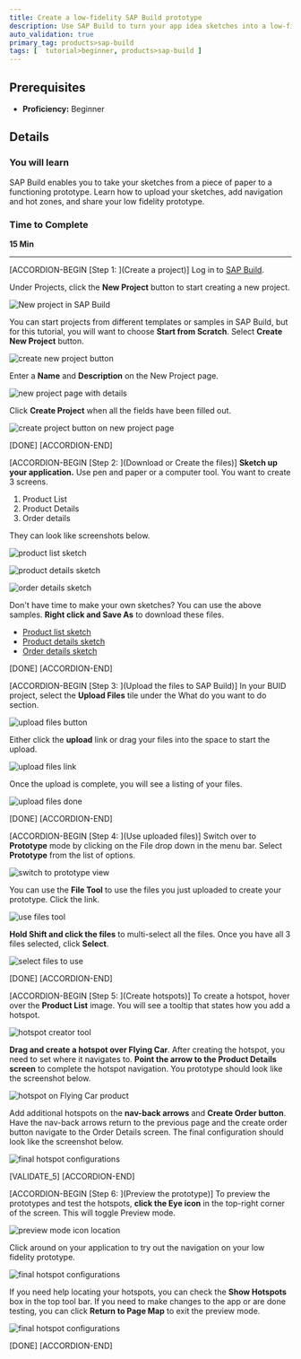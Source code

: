 ```yaml
---
title: Create a low-fidelity SAP Build prototype
description: Use SAP Build to turn your app idea sketches into a low-fidelity prototype.
auto_validation: true
primary_tag: products>sap-build
tags: [  tutorial>beginner, products>sap-build ]
---
```


## Prerequisites  
 - **Proficiency:** Beginner

## Details
### You will learn  
SAP Build enables you to take your sketches from a piece of paper to a functioning prototype. Learn how to upload your sketches, add navigation and hot zones, and share your low fidelity prototype.

### Time to Complete
**15 Min**

---

[ACCORDION-BEGIN [Step 1: ](Create a project)]
Log in to [SAP Build](https://standard.build.me/projects/).

Under Projects, click the **New Project** button to start creating a new project.

![New project in SAP Build](1.png)

You can start projects from different templates or samples in SAP Build, but for this tutorial, you will want to choose **Start from Scratch**. Select **Create New Project** button.

![create new project button](2.png)

Enter a **Name** and **Description** on the New Project page.

![new project page with details](3.png)

Click **Create Project** when all the fields have been filled out.

![create project button on new project page](4.png)

[DONE]
[ACCORDION-END]

[ACCORDION-BEGIN [Step 2: ](Download or Create the files)]
**Sketch up your application.** Use pen and paper or a computer tool. You want to create 3 screens.
1. Product List
2. Product Details
3. Order details

They can look like screenshots below.

![product list sketch](5.png)

![product details sketch](6.png)

![order details sketch](7.png)

Don't have time to make your own sketches? You can use the above samples. **Right click and Save As** to download these files.

 - [Product list sketch](5.png)
 - [Product details sketch](6.png)
 - [Order details sketch](7.png)

[DONE]
[ACCORDION-END]


[ACCORDION-BEGIN [Step 3: ](Upload the files to SAP Build)]
In your BUID project, select the **Upload Files** tile under the What do you want to do section.

![upload files button](8.png)

Either click the **upload** link or drag your files into the space to start the upload.

![upload files link](9.png)

Once the upload is complete, you will see a listing of your files.

![upload files done](10.png)

[DONE]
[ACCORDION-END]

[ACCORDION-BEGIN [Step 4: ](Use uploaded files)]
Switch over to **Prototype** mode by clicking on the File drop down in the menu bar. Select **Prototype** from the list of options.

![switch to prototype view](11.png)

You can use the **File Tool** to use the files you just uploaded to create your prototype. Click the link.

![use files tool](12.png)

**Hold Shift and click the files** to multi-select all the files. Once you have all 3 files selected, click **Select**.

![select files to use](13.png)

[DONE]
[ACCORDION-END]

[ACCORDION-BEGIN [Step 5: ](Create hotspots)]
To create a hotspot, hover over the **Product List** image. You will see a tooltip that states how you add a hotspot.

![hotspot creator tool](14.png)

**Drag and create a hotspot over Flying Car**. After creating the hotspot, you need to set where it navigates to. **Point the arrow to the Product Details screen** to complete the hotspot navigation. You prototype should look like the screenshot below.

![hotspot on Flying Car product](15.png)

Add additional hotspots on the **nav-back arrows** and **Create Order button**. Have the nav-back arrows return to the previous page and the create order button navigate to the Order Details screen. The final configuration should look like the screenshot below.

![final hotspot configurations](16.png)

[VALIDATE_5]
[ACCORDION-END]

[ACCORDION-BEGIN [Step 6: ](Preview the prototype)]
To preview the prototypes and test the hotspots, **click the Eye icon** in the top-right corner of the screen. This will toggle Preview mode.

![preview mode icon location](17.png)

Click around on your application to try out the navigation on your low fidelity prototype.

![final hotspot configurations](18.png)

If you need help locating your hotspots, you can check the **Show Hotspots** box in the top tool bar. If you need to make changes to the app or are done testing, you can click **Return to Page Map** to exit the preview mode.

![final hotspot configurations](19.png)


[DONE]
[ACCORDION-END]
